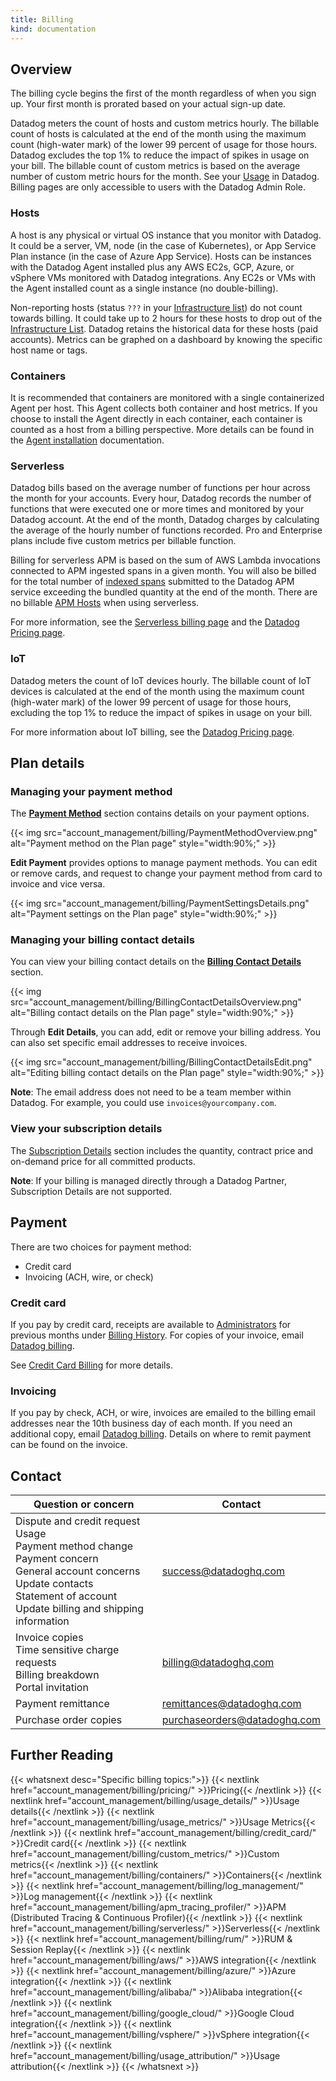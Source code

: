 ```yaml
---
title: Billing
kind: documentation
---
```


## Overview

The billing cycle begins the first of the month regardless of when you sign up. Your first month is prorated based on your actual sign-up date.

Datadog meters the count of hosts and custom metrics hourly. The billable count of hosts is calculated at the end of the month using the maximum count (high-water mark) of the lower 99 percent of usage for those hours. Datadog excludes the top 1% to reduce the impact of spikes in usage on your bill. The billable count of custom metrics is based on the average number of custom metric hours for the month. See your [Usage][1] in Datadog. Billing pages are only accessible to users with the Datadog Admin Role.

### Hosts

A host is any physical or virtual OS instance that you monitor with Datadog. It could be a server, VM, node (in the case of Kubernetes), or App Service Plan instance (in the case of Azure App Service). Hosts can be instances with the Datadog Agent installed plus any AWS EC2s, GCP, Azure, or vSphere VMs monitored with Datadog integrations. Any EC2s or VMs with the Agent installed count as a single instance (no double-billing).

Non-reporting hosts (status `???` in your [Infrastructure list][2]) do not count towards billing. It could take up to 2 hours for these hosts to drop out of the [Infrastructure List][2]. Datadog retains the historical data for these hosts (paid accounts). Metrics can be graphed on a dashboard by knowing the specific host name or tags.

### Containers

It is recommended that containers are monitored with a single containerized Agent per host. This Agent collects both container and host metrics. If you choose to install the Agent directly in each container, each container is counted as a host from a billing perspective. More details can be found in the [Agent installation][3] documentation.

### Serverless

Datadog bills based on the average number of functions per hour across the month for your accounts. Every hour, Datadog records the number of functions that were executed one or more times and monitored by your Datadog account. At the end of the month, Datadog charges by calculating the average of the hourly number of functions recorded. Pro and Enterprise plans include five custom metrics per billable function.

Billing for serverless APM is based on the sum of AWS Lambda invocations connected to APM ingested spans in a given month. You will also be billed for the total number of [indexed spans][4] submitted to the Datadog APM service exceeding the bundled quantity at the end of the month. There are no billable [APM Hosts][4] when using serverless.

For more information, see the [Serverless billing page][5] and the [Datadog Pricing page][6].

### IoT

Datadog meters the count of IoT devices hourly. The billable count of IoT devices is calculated at the end of the month using the maximum count (high-water mark) of the lower 99 percent of usage for those hours, excluding the top 1% to reduce the impact of spikes in usage on your bill.

For more information about IoT billing, see the [Datadog Pricing page][7].

## Plan details

### Managing your payment method

The [**Payment Method**][8] section contains details on your payment options. 

{{< img src="account_management/billing/PaymentMethodOverview.png" alt="Payment method on the Plan page" style="width:90%;" >}}

**Edit Payment** provides options to manage payment methods. You can edit or remove cards, and request to change your payment method from card to invoice and vice versa. 

{{< img src="account_management/billing/PaymentSettingsDetails.png" alt="Payment settings on the Plan page" style="width:90%;" >}}

### Managing your billing contact details

You can view your billing contact details on the [**Billing Contact Details**][8] section. 

{{< img src="account_management/billing/BillingContactDetailsOverview.png" alt="Billing contact details on the Plan page" style="width:90%;" >}}

Through **Edit Details**, you can add, edit or remove your billing address. You can also set specific email addresses to receive invoices.

{{< img src="account_management/billing/BillingContactDetailsEdit.png" alt="Editing billing contact details on the Plan page" style="width:90%;" >}}

**Note**: The email address does not need to be a team member within Datadog. For example, you could use `invoices@yourcompany.com`.

### View your subscription details

The [Subscription Details][8] section includes the quantity, contract price and on-demand price for all committed products.

<!-- [Add image] -->

**Note**: If your billing is managed directly through a Datadog Partner, Subscription Details are not supported.

## Payment

There are two choices for payment method:
- Credit card
- Invoicing (ACH, wire, or check)

### Credit card

If you pay by credit card, receipts are available to [Administrators][9] for previous months under [Billing History][10]. For copies of your invoice, email [Datadog billing][11].

See [Credit Card Billing][12] for more details.

### Invoicing

If you pay by check, ACH, or wire, invoices are emailed to the billing email addresses near the 10th business day of each month. If you need an additional copy, email [Datadog billing][11]. Details on where to remit payment can be found on the invoice.

## Contact

| Question or concern                                                                                                                                                                               | Contact                      |
|---------------------------------------------------------------------------------------------------------------------------------------------------------------------------------------------------|------------------------------|
| Dispute and credit request<br>Usage<br>Payment method change<br>Payment concern<br>General account concerns<br>Update contacts<br>Statement of account<br>Update billing and shipping information | success@datadoghq.com        |
| Invoice copies<br>Time sensitive charge requests<br>Billing breakdown<br>Portal invitation                                                                                                        | billing@datadoghq.com        |
| Payment remittance                                                                                                                                                                                | remittances@datadoghq.com    |
| Purchase order copies                                                                                                                                                                             | purchaseorders@datadoghq.com |

## Further Reading

{{< whatsnext desc="Specific billing topics:">}}
    {{< nextlink href="account_management/billing/pricing/" >}}Pricing{{< /nextlink >}}
    {{< nextlink href="account_management/billing/usage_details/" >}}Usage details{{< /nextlink >}}
    {{< nextlink href="account_management/billing/usage_metrics/" >}}Usage Metrics{{< /nextlink >}}
    {{< nextlink href="account_management/billing/credit_card/" >}}Credit card{{< /nextlink >}}
    {{< nextlink href="account_management/billing/custom_metrics/" >}}Custom metrics{{< /nextlink >}}
    {{< nextlink href="account_management/billing/containers/" >}}Containers{{< /nextlink >}}
    {{< nextlink href="account_management/billing/log_management/" >}}Log management{{< /nextlink >}}
    {{< nextlink href="account_management/billing/apm_tracing_profiler/" >}}APM (Distributed Tracing & Continuous Profiler){{< /nextlink >}}
    {{< nextlink href="account_management/billing/serverless/" >}}Serverless{{< /nextlink >}}
    {{< nextlink href="account_management/billing/rum/" >}}RUM & Session Replay{{< /nextlink >}}
    {{< nextlink href="account_management/billing/aws/" >}}AWS integration{{< /nextlink >}}
    {{< nextlink href="account_management/billing/azure/" >}}Azure integration{{< /nextlink >}}
    {{< nextlink href="account_management/billing/alibaba/" >}}Alibaba integration{{< /nextlink >}}
    {{< nextlink href="account_management/billing/google_cloud/" >}}Google Cloud integration{{< /nextlink >}}
    {{< nextlink href="account_management/billing/vsphere/" >}}vSphere integration{{< /nextlink >}}
    {{< nextlink href="account_management/billing/usage_attribution/" >}}Usage attribution{{< /nextlink >}}
{{< /whatsnext >}}


[1]: https://app.datadoghq.com/account/usage/hourly
[2]: /infrastructure/
[3]: /agent/
[4]: /account_management/billing/pricing/#apm
[5]: /account_management/billing/serverless
[6]: https://www.datadoghq.com/pricing/?product=serverless#serverless
[7]: https://www.datadoghq.com/pricing/
[8]: https://app.datadoghq.com/billing/plan
[9]: /account_management/rbac/#datadog-default-roles
[10]: https://app.datadoghq.com/account/billing_history
[11]: mailto:billing@datadoghq.com
[12]: /account_management/billing/credit_card/

